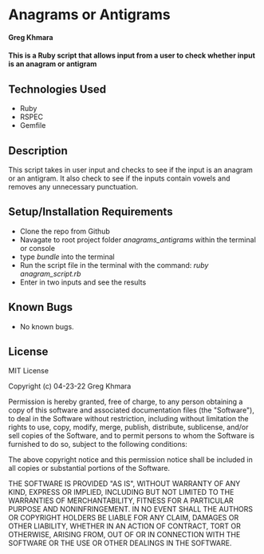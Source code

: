 # Anagrams or Antigrams

#### Greg Khmara

#### This is a Ruby script that allows input from a user to check whether input is an anagram or antigram

## Technologies Used

* Ruby
* RSPEC
* Gemfile

## Description

This script takes in user input and checks to see if the input is an anagram or an antigram. It also check to see if the inputs contain vowels and removes any unnecessary punctuation.

## Setup/Installation Requirements

* Clone the repo from Github
* Navagate to root project folder *anagrams_antigrams* within the terminal or console
* type *bundle* into the terminal
* Run the script file in the terminal with the command: *ruby anagram_script.rb*
* Enter in two inputs and see the results

## Known Bugs

* No known bugs.

## License

MIT License

Copyright (c) 04-23-22 Greg Khmara

Permission is hereby granted, free of charge, to any person obtaining a copy
of this software and associated documentation files (the "Software"), to deal
in the Software without restriction, including without limitation the rights
to use, copy, modify, merge, publish, distribute, sublicense, and/or sell
copies of the Software, and to permit persons to whom the Software is
furnished to do so, subject to the following conditions:

The above copyright notice and this permission notice shall be included in all
copies or substantial portions of the Software.

THE SOFTWARE IS PROVIDED "AS IS", WITHOUT WARRANTY OF ANY KIND, EXPRESS OR
IMPLIED, INCLUDING BUT NOT LIMITED TO THE WARRANTIES OF MERCHANTABILITY,
FITNESS FOR A PARTICULAR PURPOSE AND NONINFRINGEMENT. IN NO EVENT SHALL THE
AUTHORS OR COPYRIGHT HOLDERS BE LIABLE FOR ANY CLAIM, DAMAGES OR OTHER
LIABILITY, WHETHER IN AN ACTION OF CONTRACT, TORT OR OTHERWISE, ARISING FROM,
OUT OF OR IN CONNECTION WITH THE SOFTWARE OR THE USE OR OTHER DEALINGS IN THE
SOFTWARE.